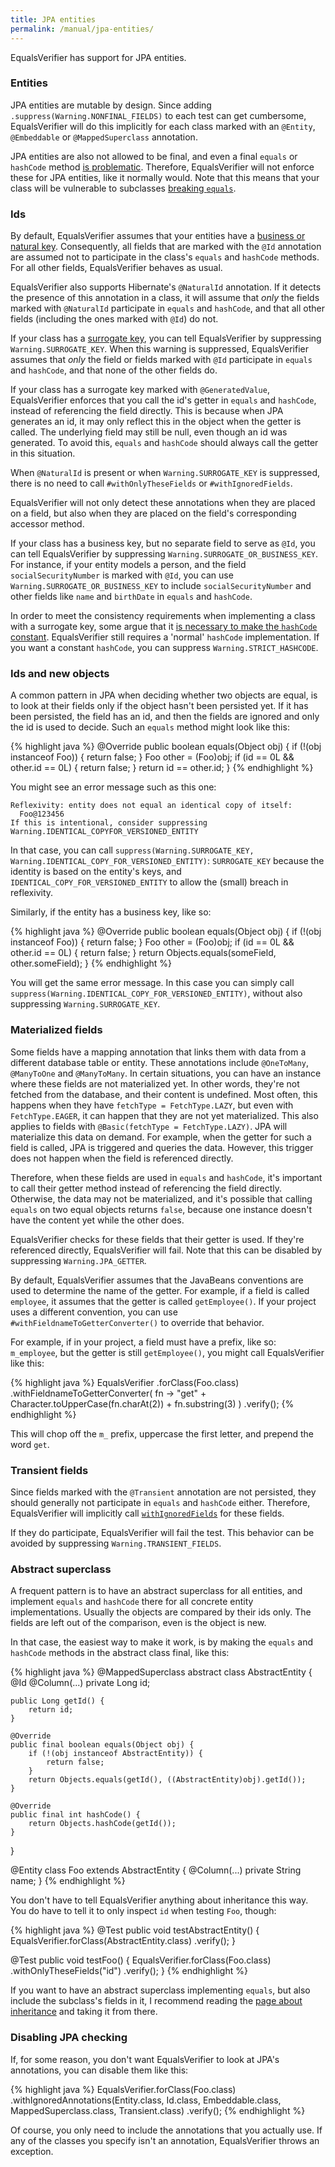 ```yaml
---
title: JPA entities
permalink: /manual/jpa-entities/
---
```

EqualsVerifier has support for JPA entities.

### Entities
JPA entities are mutable by design. Since adding `.suppress(Warning.NONFINAL_FIELDS)` to each test can get cumbersome, EqualsVerifier will do this implicitly for each class marked with an `@Entity`, `@Embeddable` or `@MappedSuperclass` annotation.

JPA entities are also not allowed to be final, and even a final `equals` or `hashCode` method [is problematic](https://stackoverflow.com/questions/6608222/does-a-final-method-prevent-hibernate-from-creating-a-proxy-for-such-an-entity). Therefore, EqualsVerifier will not enforce these for JPA entities, like it normally would. Note that this means that your class will be vulnerable to subclasses [breaking `equals`](/equalsverifier/manual/final).


### Ids
By default, EqualsVerifier assumes that your entities have a [business or natural key](https://en.wikipedia.org/wiki/Natural_key). Consequently, all fields that are marked with the `@Id` annotation are assumed not to participate in the class's `equals` and `hashCode` methods. For all other fields, EqualsVerifier behaves as usual.

EqualsVerifier also supports Hibernate's `@NaturalId` annotation. If it detects the presence of this annotation in a class, it will assume that _only_ the fields marked with `@NaturalId` participate in `equals` and `hashCode`, and that all other fields (including the ones marked with `@Id`) do not.

If your class has a [surrogate key](https://en.wikipedia.org/wiki/Surrogate_key), you can tell EqualsVerifier by suppressing `Warning.SURROGATE_KEY`. When this warning is suppressed, EqualsVerifier assumes that _only_ the field or fields marked with `@Id` participate in `equals` and `hashCode`, and that none of the other fields do.

If your class has a surrogate key marked with `@GeneratedValue`, EqualsVerifier enforces that you call the id's getter in `equals` and `hashCode`, instead of referencing the field directly. This is because when JPA generates an id, it may only reflect this in the object when the getter is called. The underlying field may still be null, even though an id was generated. To avoid this, `equals` and `hashCode` should always call the getter in this situation.

When `@NaturalId` is present or when `Warning.SURROGATE_KEY` is suppressed, there is no need to call `#withOnlyTheseFields` or `#withIgnoredFields`.

EqualsVerifier will not only detect these annotations when they are placed on a field, but also when they are placed on the field's corresponding accessor method.

If your class has a business key, but no separate field to serve as `@Id`, you can tell EqualsVerifier by suppressing `Warning.SURROGATE_OR_BUSINESS_KEY`. For instance, if your entity models a person, and the field `socialSecurityNumber` is marked with `@Id`, you can use `Warning.SURROGATE_OR_BUSINESS_KEY` to include `socialSecurityNumber` and other fields like `name` and `birthDate` in `equals` and `hashCode`.

In order to meet the consistency requirements when implementing a class with a surrogate key, some argue that it [is necessary to make the `hashCode` constant](https://vladmihalcea.com/how-to-implement-equals-and-hashcode-using-the-jpa-entity-identifier/). EqualsVerifier still requires a 'normal' `hashCode` implementation. If you want a constant `hashCode`, you can suppress `Warning.STRICT_HASHCODE`.


### Ids and new objects
A common pattern in JPA when deciding whether two objects are equal, is to look at their fields only if the object hasn't been persisted yet. If it has been persisted, the field has an id, and then the fields are ignored and only the id is used to decide. Such an `equals` method might look like this:

{% highlight java %}
@Override
public boolean equals(Object obj) {
    if (!(obj instanceof Foo)) {
        return false;
    }
    Foo other = (Foo)obj;
    if (id == 0L && other.id == 0L) {
        return false;
    }
    return id == other.id;
}
{% endhighlight %}

You might see an error message such as this one:

    Reflexivity: entity does not equal an identical copy of itself:
      Foo@123456
    If this is intentional, consider suppressing Warning.IDENTICAL_COPYFOR_VERSIONED_ENTITY

In that case, you can call `suppress(Warning.SURROGATE_KEY, Warning.IDENTICAL_COPY_FOR_VERSIONED_ENTITY)`: `SURROGATE_KEY` because the identity is based on the entity's keys, and `IDENTICAL_COPY_FOR_VERSIONED_ENTITY` to allow the (small) breach in reflexivity.

Similarly, if the entity has a business key, like so:

{% highlight java %}
@Override
public boolean equals(Object obj) {
    if (!(obj instanceof Foo)) {
        return false;
    }
    Foo other = (Foo)obj;
    if (id == 0L && other.id == 0L) {
        return false;
    }
    return Objects.equals(someField, other.someField);
}
{% endhighlight %}

You will get the same error message. In this case you can simply call `suppress(Warning.IDENTICAL_COPY_FOR_VERSIONED_ENTITY)`, without also suppressing `Warning.SURROGATE_KEY`.


### Materialized fields
Some fields have a mapping annotation that links them with data from a different database table or entity. These annotations include `@OneToMany`, `@ManyToOne` and `@ManyToMany`. In certain situations, you can have an instance where these fields are not materialized yet. In other words, they're not fetched from the database, and their content is undefined. Most often, this happens when they have `fetchType = FetchType.LAZY`, but even with `FetchType.EAGER`, it can happen that they are not yet materialized. This also applies to fields with `@Basic(fetchType = FetchType.LAZY)`. JPA will materialize this data on demand. For example, when the getter for such a field is called, JPA is triggered and queries the data. However, this trigger does not happen when the field is referenced directly.

Therefore, when these fields are used in `equals` and `hashCode`, it's important to call their getter method instead of referencing the field directly. Otherwise, the data may not be materialized, and it's possible that calling `equals` on two equal objects returns `false`, because one instance doesn't have the content yet while the other does.

EqualsVerifier checks for these fields that their getter is used. If they're referenced directly, EqualsVerifier will fail. Note that this can be disabled by suppressing `Warning.JPA_GETTER`.

By default, EqualsVerifier assumes that the JavaBeans conventions are used to determine the name of the getter. For example, if a field is called `employee`, it assumes that the getter is called `getEmployee()`. If your project uses a different convention, you can use `#withFieldnameToGetterConverter()` to override that behavior.

For example, if in your project, a field must have a prefix, like so: `m_employee`, but the getter is still `getEmployee()`, you might call EqualsVerifier like this:

{% highlight java %}
EqualsVerifier
    .forClass(Foo.class)
    .withFieldnameToGetterConverter(
        fn -> "get" + Character.toUpperCase(fn.charAt(2)) + fn.substring(3)
    )
    .verify();
{% endhighlight %}

This will chop off the `m_` prefix, uppercase the first letter, and prepend the word `get`.


### Transient fields
Since fields marked with the `@Transient` annotation are not persisted, they should generally not participate in `equals` and `hashCode` either. Therefore, EqualsVerifier will implicitly call [`withIgnoredFields`](/equalsverifier/manual/ignoring-fields) for these fields.

If they do participate, EqualsVerifier will fail the test. This behavior can be avoided by suppressing `Warning.TRANSIENT_FIELDS`.


### Abstract superclass
A frequent pattern is to have an abstract superclass for all entities, and implement `equals` and `hashCode` there for all concrete entity implementations. Usually the objects are compared by their ids only. The fields are left out of the comparison, even is the object is new.

In that case, the easiest way to make it work, is by making the `equals` and `hashCode` methods in the abstract class final, like this:

{% highlight java %}
@MappedSuperclass
abstract class AbstractEntity {
    @Id
    @Column(...)
    private Long id;

    public Long getId() {
        return id;
    }

    @Override
    public final boolean equals(Object obj) {
        if (!(obj instanceof AbstractEntity)) {
            return false;
        }
        return Objects.equals(getId(), ((AbstractEntity)obj).getId());
    }

    @Override
    public final int hashCode() {
        return Objects.hashCode(getId());
    }
}

@Entity
class Foo extends AbstractEntity {
    @Column(...)
    private String name;
}
{% endhighlight %}

You don't have to tell EqualsVerifier anything about inheritance this way. You do have to tell it to only inspect `id` when testing `Foo`, though:

{% highlight java %}
@Test
public void testAbstractEntity() {
    EqualsVerifier.forClass(AbstractEntity.class)
            .verify();
}

@Test
public void testFoo() {
    EqualsVerifier.forClass(Foo.class)
            .withOnlyTheseFields("id")
            .verify();
}
{% endhighlight %}

If you want to have an abstract superclass implementing `equals`, but also include the subclass's fields in it, I recommend reading the [page about inheritance](/equalsverifier/manual/inheritance) and taking it from there.


### Disabling JPA checking
If, for some reason, you don't want EqualsVerifier to look at JPA's annotations, you can disable them like this:

{% highlight java %}
EqualsVerifier.forClass(Foo.class)
        .withIgnoredAnnotations(Entity.class, Id.class, Embeddable.class, MappedSuperclass.class, Transient.class)
        .verify();
{% endhighlight %}

Of course, you only need to include the annotations that you actually use. If any of the classes you specify isn't an annotation, EqualsVerifier throws an exception.

